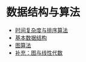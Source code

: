 # 数据结构与算法

- [时间复杂度与排序算法](docs/algorithm_TJ/sorting.md)
- [基本数据结构](docs/algorithm_TJ/basic.md)
- [图算法](docs/algorithm_TJ/graph.md)
- [补充：图与线性代数](docs/algorithm_TJ/lp_graph.md)
